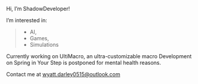 Hi, I’m ShadowDeveloper!

I’m interested in:
  >- AI, 
  >- Games,
  >- Simulations
 
Currently working on UltiMacro, an ultra-customizable macro
Development on Spring in Your Step is postponed for mental health reasons.

Contact me at wyatt.darley0515@outlook.com
